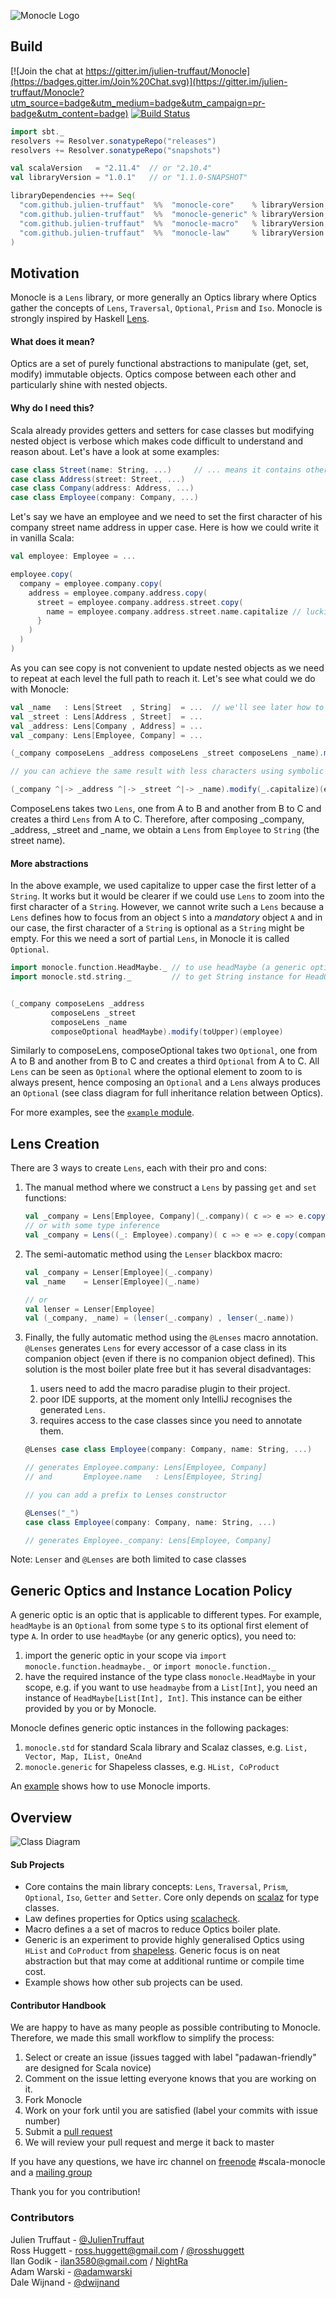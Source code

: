 ![Monocle Logo](https://raw.github.com/julien-truffaut/Monocle/master/image/logo.png)<br>
## Build

[![Join the chat at https://gitter.im/julien-truffaut/Monocle](https://badges.gitter.im/Join%20Chat.svg)](https://gitter.im/julien-truffaut/Monocle?utm_source=badge&utm_medium=badge&utm_campaign=pr-badge&utm_content=badge)
[![Build Status](https://api.travis-ci.org/julien-truffaut/Monocle.png?branch=master)](https://travis-ci.org/julien-truffaut/Monocle)

```scala
import sbt._
resolvers += Resolver.sonatypeRepo("releases")
resolvers += Resolver.sonatypeRepo("snapshots")

val scalaVersion   = "2.11.4"  // or "2.10.4"
val libraryVersion = "1.0.1"   // or "1.1.0-SNAPSHOT"

libraryDependencies ++= Seq(
  "com.github.julien-truffaut"  %%  "monocle-core"    % libraryVersion,
  "com.github.julien-truffaut"  %%  "monocle-generic" % libraryVersion,
  "com.github.julien-truffaut"  %%  "monocle-macro"   % libraryVersion,        
  "com.github.julien-truffaut"  %%  "monocle-law"     % libraryVersion % "test" 
)
```
## Motivation

Monocle is a `Lens` library, or more generally an Optics library where Optics gather the concepts
of `Lens`, `Traversal`, `Optional`, `Prism` and `Iso`. Monocle is strongly inspired by Haskell [Lens](https://github.com/ekmett/lens).

#### What does it mean?

Optics are a set of purely functional abstractions to manipulate (get, set, modify) immutable objects.
Optics compose between each other and particularly shine with nested objects.

#### Why do I need this?

Scala already provides getters and setters for case classes but modifying nested object is verbose which makes code
difficult to understand and reason about. Let's have a look at some examples:

```scala
case class Street(name: String, ...)     // ... means it contains other fields
case class Address(street: Street, ...)
case class Company(address: Address, ...)
case class Employee(company: Company, ...)
```

Let's say we have an employee and we need to set the first character of his company street name address in upper case.
Here is how we could write it in vanilla Scala:

```scala
val employee: Employee = ...

employee.copy(
  company = employee.company.copy(
    address = employee.company.address.copy(
      street = employee.company.address.street.copy(
        name = employee.company.address.street.name.capitalize // luckily capitalize exists
      }
    )
  )
)
```

As you can see copy is not convenient to update nested objects as we need to repeat at each level the full path
to reach it. Let's see what could we do with Monocle:

```scala
val _name   : Lens[Street  , String]  = ...  // we'll see later how to build Lens
val _street : Lens[Address , Street]  = ...
val _address: Lens[Company , Address] = ...
val _company: Lens[Employee, Company] = ...

(_company composeLens _address composeLens _street composeLens _name).modify(_.capitalize)(employee)

// you can achieve the same result with less characters using symbolic syntax

(_company ^|-> _address ^|-> _street ^|-> _name).modify(_.capitalize)(employee)
```

ComposeLens takes two `Lens`, one from A to B and another from B to C and creates a third `Lens` from A to C.
Therefore, after composing _company, _address, _street and _name, we obtain a `Lens` from `Employee` to `String` (the street name).

#### More abstractions

In the above example, we used capitalize to upper case the first letter of a `String`.
It works but it would be clearer if we could use `Lens` to zoom into the first character of a `String`.
However, we cannot write such a `Lens` because a `Lens` defines how to focus from an object `S` into a *mandatory*
object `A` and in our case, the first character of a `String` is optional as a `String` might be empty. For this 
we need a sort of partial `Lens`, in Monocle it is called `Optional`.

```scala
import monocle.function.HeadMaybe._ // to use headMaybe (a generic optic)
import monocle.std.string._         // to get String instance for HeadOption


(_company composeLens _address
         composeLens _street
         composeLens _name
         composeOptional headMaybe).modify(toUpper)(employee)
```

Similarly to composeLens, composeOptional takes two `Optional`, one from A to B and another from B to C and
creates a third `Optional` from A to C. All `Lens` can be seen as `Optional` where the optional element to zoom to is always
present, hence composing an `Optional` and a `Lens` always produces an `Optional` (see class diagram for full inheritance
relation between Optics).

For more examples, see the [`example` module](example/src/test/scala/monocle).

## Lens Creation

There are 3 ways to create `Lens`, each with their pro and cons:

1.   The manual method where we construct a `Lens` by passing `get` and `set` functions:
     
     ```scala
     val _company = Lens[Employee, Company](_.company)( c => e => e.copy(company = c))
     // or with some type inference
     val _company = Lens((_: Employee).company)( c => e => e.copy(company = c))
     ```

2.   The semi-automatic method using the `Lenser` blackbox macro:

     ```scala
     val _company = Lenser[Employee](_.company)
     val _name    = Lenser[Employee](_.name)
     
     // or
     val lenser = Lenser[Employee]
     val (_company, _name) = (lenser(_.company) , lenser(_.name))
     ```

3.   Finally, the fully automatic method using the `@Lenses` macro annotation.
     `@Lenses` generates `Lens` for every accessor of a case class in its companion object (even if there is no companion object defined).
     This solution is the most boiler plate free but it has several disadvantages:
     1.   users need to add the macro paradise plugin to their project.
     2.   poor IDE supports, at the moment only IntelliJ recognises the generated `Lens`.
     3.   requires access to the case classes since you need to annotate them.
     
     ```scala
     @Lenses case class Employee(company: Company, name: String, ...)
     
     // generates Employee.company: Lens[Employee, Company]
     // and       Employee.name   : Lens[Employee, String]
     
     // you can add a prefix to Lenses constructor
     
     @Lenses("_")
     case class Employee(company: Company, name: String, ...)
     
     // generates Employee._company: Lens[Employee, Company]
     ```

Note: `Lenser` and `@Lenses` are both limited to case classes

## Generic Optics and Instance Location Policy

A generic optic is an optic that is applicable to different types. For example, `headMaybe` is an `Optional` from
some type `S` to its optional first element of type `A`. In order to use `headMaybe` (or any generic optics), you
need to:

1.   import the generic optic in your scope via `import monocle.function.headmaybe._` or `import monocle.function._`
2.   have the required instance of the type class `monocle.HeadMaybe` in your scope, e.g. if you want to use `headmaybe` from
     a `List[Int]`, you need an instance of `HeadMaybe[List[Int], Int]`. This instance can be either provided
     by you or by Monocle.

Monocle defines generic optic instances in the following packages:

1.   `monocle.std` for standard Scala library and Scalaz classes, e.g. `List, Vector, Map, IList, OneAnd`
3.   `monocle.generic` for Shapeless classes, e.g. `HList, CoProduct`

An [example](example/src/test/scala/other/ImportExample.scala) shows how to use Monocle imports.

## Overview
![Class Diagram](https://raw.github.com/julien-truffaut/Monocle/master/image/class-diagram.png)<br>
#### Sub Projects
* Core contains the main library concepts: `Lens`, `Traversal`, `Prism`, `Optional`, `Iso`, `Getter` and `Setter`.
Core only depends on [scalaz](https://github.com/scalaz/scalaz) for type classes.
* Law defines properties for Optics using [scalacheck](http://www.scalacheck.org/).
* Macro defines a a set of macros to reduce Optics boiler plate.
* Generic is an experiment to provide highly generalised Optics using `HList` and `CoProduct` from [shapeless](https://github.com/milessabin/shapeless). Generic focus is on neat abstraction but that may come at additional runtime or compile time cost.
* Example shows how other sub projects can be used.

#### Contributor Handbook
We are happy to have as many people as possible contributing to Monocle.
Therefore, we made this small workflow to simplify the process:

1.   Select or create an issue (issues tagged with label "padawan-friendly" are designed for Scala novice)
2.   Comment on the issue letting everyone knows that you are working on it.
3.   Fork Monocle
4.   Work on your fork until you are satisfied (label your commits with issue number)
5.   Submit a [pull request](https://help.github.com/articles/using-pull-requests)
6.   We will review your pull request and merge it back to master

If you have any questions, we have irc channel on [freenode](http://webchat.freenode.net/) #scala-monocle and a [mailing group](https://groups.google.com/forum/#!forum/scala-monocle)

Thank you for you contribution!
### Contributors
Julien Truffaut - [@JulienTruffaut](https://twitter.com/JulienTruffaut "@JulienTruffaut") </a><br>
Ross Huggett - ross.huggett@gmail.com / [@rosshuggett](http://twitter.com/rosshuggett "@rosshuggett") </a><br>
Ilan Godik - ilan3580@gmail.com / [NightRa](https://github.com/NightRa "NightRa") </a><br>
Adam Warski - [@adamwarski](http://twitter.com/adamwarski "@adamwarski") </a><br>
Dale Wijnand - [@dwijnand](http://twitter.com/dwijnand "@dwijnand") </a><br>
